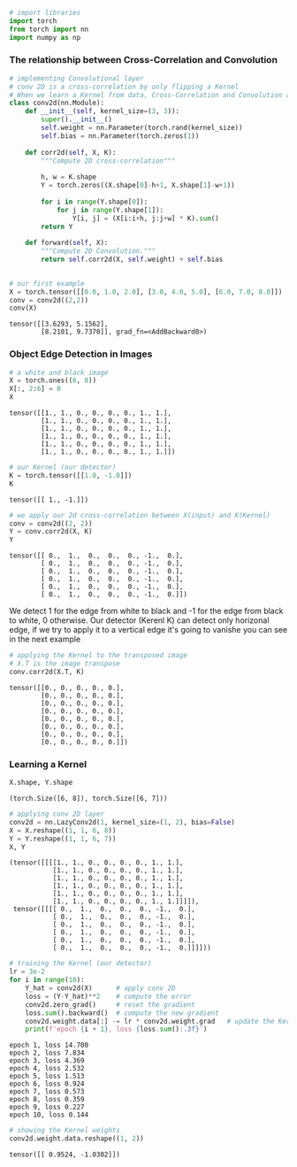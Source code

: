 ```python
# import libraries
import torch
from torch import nn
import numpy as np
```

### The relationship between Cross-Correlation and Convolution


```python
# implementing Convolutional layer
# conv 2D is a cross-correlation by only flipping a Kernel
# When we learn a Kernel from data, Cross-Correlation and Convolution are the same.  
class conv2d(nn.Module):
    def __init__(self, kernel_size=(3, 3)):
        super().__init__()
        self.weight = nn.Parameter(torch.rand(kernel_size))
        self.bias = nn.Parameter(torch.zeros(1))
        
    def corr2d(self, X, K):
        """Compute 2D cross-correlation"""
        
        h, w = K.shape
        Y = torch.zeros((X.shape[0]-h+1, X.shape[1]-w+1))
        
        for i in range(Y.shape[0]):
            for j in range(Y.shape[1]):
                Y[i, j] = (X[i:i+h, j:j+w] * K).sum()
        return Y
    
    def forward(self, X):
        """Compute 2D Convolution."""
        return self.corr2d(X, self.weight) + self.bias
        
```


```python
# our first example
X = torch.tensor([[0.0, 1.0, 2.0], [3.0, 4.0, 5.0], [6.0, 7.0, 8.0]])
conv = conv2d((2,2))
conv(X)
```




    tensor([[3.6293, 5.1562],
            [8.2101, 9.7370]], grad_fn=<AddBackward0>)



### Object Edge Detection in Images


```python
# a white and black image
X = torch.ones((6, 8))
X[:, 2:6] = 0
X
```




    tensor([[1., 1., 0., 0., 0., 0., 1., 1.],
            [1., 1., 0., 0., 0., 0., 1., 1.],
            [1., 1., 0., 0., 0., 0., 1., 1.],
            [1., 1., 0., 0., 0., 0., 1., 1.],
            [1., 1., 0., 0., 0., 0., 1., 1.],
            [1., 1., 0., 0., 0., 0., 1., 1.]])




```python
# our Kernel (our detector)
K = torch.tensor([[1.0, -1.0]])
K
```




    tensor([[ 1., -1.]])




```python
# we apply our 2d cross-correlation between X(input) and K(Kernel)
conv = conv2d((2, 2))
Y = conv.corr2d(X, K)
Y
```




    tensor([[ 0.,  1.,  0.,  0.,  0., -1.,  0.],
            [ 0.,  1.,  0.,  0.,  0., -1.,  0.],
            [ 0.,  1.,  0.,  0.,  0., -1.,  0.],
            [ 0.,  1.,  0.,  0.,  0., -1.,  0.],
            [ 0.,  1.,  0.,  0.,  0., -1.,  0.],
            [ 0.,  1.,  0.,  0.,  0., -1.,  0.]])



We detect 1 for the edge from white to black and -1 for the edge from black to white, 0 otherwise. Our detector (Kerenl K) can detect only horizonal edge, if we try to apply it to a vertical edge it's going to vanishe you can see in the next example


```python
# applying the Kernel to the transposed image
# X.T is the image transpose 
conv.corr2d(X.T, K) 
```




    tensor([[0., 0., 0., 0., 0.],
            [0., 0., 0., 0., 0.],
            [0., 0., 0., 0., 0.],
            [0., 0., 0., 0., 0.],
            [0., 0., 0., 0., 0.],
            [0., 0., 0., 0., 0.],
            [0., 0., 0., 0., 0.],
            [0., 0., 0., 0., 0.]])



### Learning a Kernel


```python
X.shape, Y.shape
```




    (torch.Size([6, 8]), torch.Size([6, 7]))




```python
# applying conv 2D layer
conv2d = nn.LazyConv2d(1, kernel_size=(1, 2), bias=False)
X = X.reshape((1, 1, 6, 8))
Y = Y.reshape((1, 1, 6, 7))
X, Y
```




    (tensor([[[[1., 1., 0., 0., 0., 0., 1., 1.],
               [1., 1., 0., 0., 0., 0., 1., 1.],
               [1., 1., 0., 0., 0., 0., 1., 1.],
               [1., 1., 0., 0., 0., 0., 1., 1.],
               [1., 1., 0., 0., 0., 0., 1., 1.],
               [1., 1., 0., 0., 0., 0., 1., 1.]]]]),
     tensor([[[[ 0.,  1.,  0.,  0.,  0., -1.,  0.],
               [ 0.,  1.,  0.,  0.,  0., -1.,  0.],
               [ 0.,  1.,  0.,  0.,  0., -1.,  0.],
               [ 0.,  1.,  0.,  0.,  0., -1.,  0.],
               [ 0.,  1.,  0.,  0.,  0., -1.,  0.],
               [ 0.,  1.,  0.,  0.,  0., -1.,  0.]]]]))




```python
# training the Kernel (our detector)
lr = 3e-2
for i in range(10):
    Y_hat = conv2d(X)      # apply conv 2D
    loss = (Y-Y_hat)**2    # compute the error
    conv2d.zero_grad()     # reset the gradient
    loss.sum().backward()  # compute the new gradient
    conv2d.weight.data[:] -= lr * conv2d.weight.grad   # update the Kernel
    print(f'epoch {i + 1}, loss {loss.sum():.3f}')
```

    epoch 1, loss 14.700
    epoch 2, loss 7.834
    epoch 3, loss 4.369
    epoch 4, loss 2.532
    epoch 5, loss 1.513
    epoch 6, loss 0.924
    epoch 7, loss 0.573
    epoch 8, loss 0.359
    epoch 9, loss 0.227
    epoch 10, loss 0.144
    


```python
# showing the Kernel weights
conv2d.weight.data.reshape((1, 2))
```




    tensor([[ 0.9524, -1.0302]])


